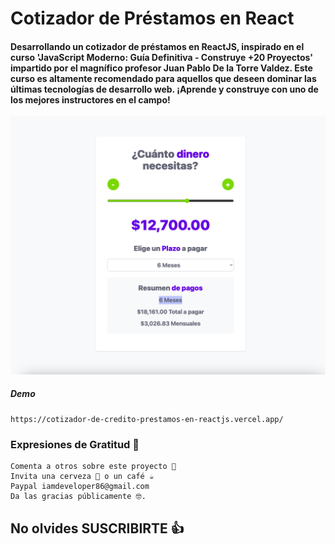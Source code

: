 # Cotizador de Préstamos en React

#### Desarrollando un cotizador de préstamos en ReactJS, inspirado en el curso 'JavaScript Moderno: Guía Definitiva - Construye +20 Proyectos' impartido por el magnífico profesor Juan Pablo De la Torre Valdez. Este curso es altamente recomendado para aquellos que deseen dominar las últimas tecnologías de desarrollo web. ¡Aprende y construye con uno de los mejores instructores en el campo!

![](https://raw.githubusercontent.com/urian121/imagenes-proyectos-github/master/cotizador-en-react.png)

##### Demo

    https://cotizador-de-credito-prestamos-en-reactjs.vercel.app/

### Expresiones de Gratitud 🎁

    Comenta a otros sobre este proyecto 📢
    Invita una cerveza 🍺 o un café ☕
    Paypal iamdeveloper86@gmail.com
    Da las gracias públicamente 🤓.

## No olvides SUSCRIBIRTE 👍
